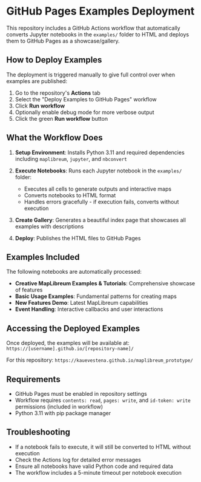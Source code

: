 # GitHub Pages Examples Deployment

This repository includes a GitHub Actions workflow that automatically converts Jupyter notebooks in the `examples/` folder to HTML and deploys them to GitHub Pages as a showcase/gallery.

## How to Deploy Examples

The deployment is triggered manually to give full control over when examples are published:

1. Go to the repository's **Actions** tab
2. Select the "Deploy Examples to GitHub Pages" workflow
3. Click **Run workflow**
4. Optionally enable debug mode for more verbose output
5. Click the green **Run workflow** button

## What the Workflow Does

1. **Setup Environment**: Installs Python 3.11 and required dependencies including `maplibreum`, `jupyter`, and `nbconvert`

2. **Execute Notebooks**: Runs each Jupyter notebook in the `examples/` folder:
   - Executes all cells to generate outputs and interactive maps
   - Converts notebooks to HTML format
   - Handles errors gracefully - if execution fails, converts without execution

3. **Create Gallery**: Generates a beautiful index page that showcases all examples with descriptions

4. **Deploy**: Publishes the HTML files to GitHub Pages

## Examples Included

The following notebooks are automatically processed:

- **Creative MapLibreum Examples & Tutorials**: Comprehensive showcase of features
- **Basic Usage Examples**: Fundamental patterns for creating maps  
- **New Features Demo**: Latest MapLibreum capabilities
- **Event Handling**: Interactive callbacks and user interactions

## Accessing the Deployed Examples

Once deployed, the examples will be available at:
`https://[username].github.io/[repository-name]/`

For this repository:
`https://kauevestena.github.io/maplibreum_prototype/`

## Requirements

- GitHub Pages must be enabled in repository settings
- Workflow requires `contents: read`, `pages: write`, and `id-token: write` permissions (included in workflow)
- Python 3.11 with pip package manager

## Troubleshooting

- If a notebook fails to execute, it will still be converted to HTML without execution
- Check the Actions log for detailed error messages
- Ensure all notebooks have valid Python code and required data
- The workflow includes a 5-minute timeout per notebook execution